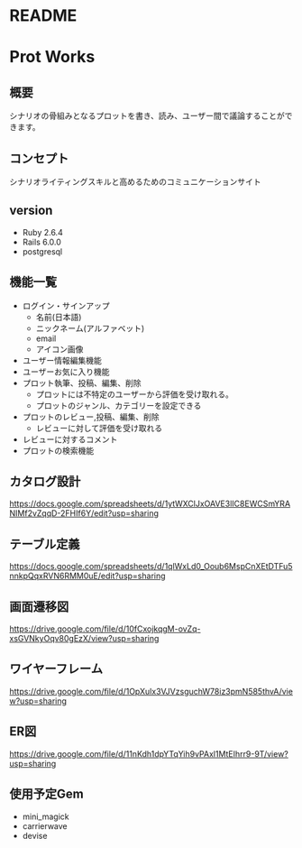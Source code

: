 # README

# Prot Works

## 概要
シナリオの骨組みとなるプロットを書き、読み、ユーザー間で議論することができます。  

## コンセプト
シナリオライティングスキルと高めるためのコミュニケーションサイト  

## version

* Ruby 2.6.4
* Rails 6.0.0
* postgresql

## 機能一覧

* ログイン・サインアップ
  * 名前(日本語)
  * ニックネーム(アルファベット)
  * email
  * アイコン画像  
* ユーザー情報編集機能
* ユーザーお気に入り機能
* プロット執筆、投稿、編集、削除
  * プロットには不特定のユーザーから評価を受け取れる。
  * プロットのジャンル、カテゴリーを設定できる
* プロットのレビュー,投稿、編集、削除
  * レビューに対して評価を受け取れる
* レビューに対するコメント
* プロットの検索機能

## カタログ設計
https://docs.google.com/spreadsheets/d/1ytWXClJxOAVE3lIC8EWCSmYRANIMf2vZqqD-2FHIf6Y/edit?usp=sharing

## テーブル定義
https://docs.google.com/spreadsheets/d/1qlWxLd0_Ooub6MspCnXEtDTFu5nnkpQqxRVN6RMM0uE/edit?usp=sharing

## 画面遷移図
https://drive.google.com/file/d/10fCxojkqgM-ovZq-xsGVNkyOqv80gEzX/view?usp=sharing

## ワイヤーフレーム
https://drive.google.com/file/d/1OpXulx3VJVzsguchW78iz3pmN585thvA/view?usp=sharing

## ER図

https://drive.google.com/file/d/11nKdh1dpYTqYih9vPAxl1MtEIhrr9-9T/view?usp=sharing

## 使用予定Gem

* mini_magick
* carrierwave
* devise
